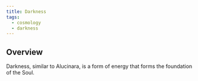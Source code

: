 ```yaml
---
title: Darkness
tags:
  - cosmology
  - darkness
---
```

## Overview
Darkness, similar to Alucinara, is a form of energy that forms the foundation of the Soul.